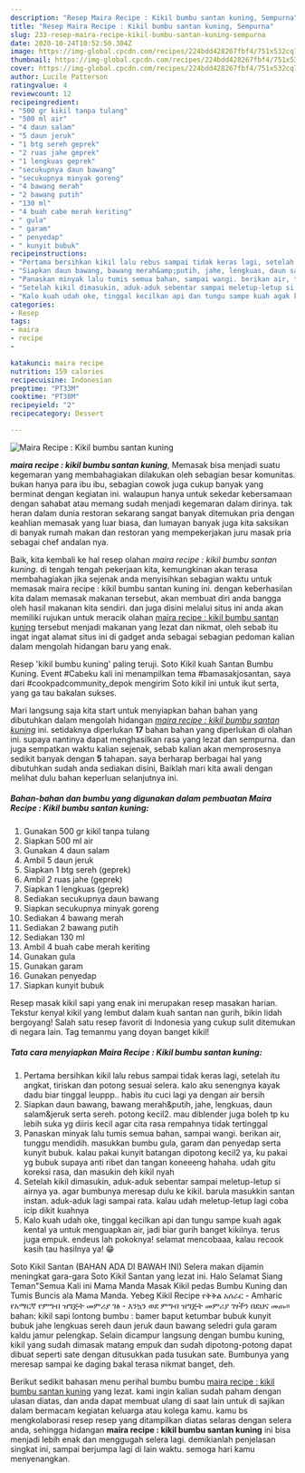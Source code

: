 ```yaml
---
description: "Resep Maira Recipe : Kikil bumbu santan kuning, Sempurna"
title: "Resep Maira Recipe : Kikil bumbu santan kuning, Sempurna"
slug: 233-resep-maira-recipe-kikil-bumbu-santan-kuning-sempurna
date: 2020-10-24T10:52:50.304Z
image: https://img-global.cpcdn.com/recipes/224bdd428267fbf4/751x532cq70/maira-recipe-kikil-bumbu-santan-kuning-foto-resep-utama.jpg
thumbnail: https://img-global.cpcdn.com/recipes/224bdd428267fbf4/751x532cq70/maira-recipe-kikil-bumbu-santan-kuning-foto-resep-utama.jpg
cover: https://img-global.cpcdn.com/recipes/224bdd428267fbf4/751x532cq70/maira-recipe-kikil-bumbu-santan-kuning-foto-resep-utama.jpg
author: Lucile Patterson
ratingvalue: 4
reviewcount: 12
recipeingredient:
- "500 gr kikil tanpa tulang"
- "500 ml air"
- "4 daun salam"
- "5 daun jeruk"
- "1 btg sereh geprek"
- "2 ruas jahe geprek"
- "1 lengkuas geprek"
- "secukupnya daun bawang"
- "secukupnya minyak goreng"
- "4 bawang merah"
- "2 bawang putih"
- "130 ml"
- "4 buah cabe merah keriting"
- " gula"
- " garam"
- " penyedap"
- " kunyit bubuk"
recipeinstructions:
- "Pertama bersihkan kikil lalu rebus sampai tidak keras lagi, setelah itu angkat, tiriskan dan potong sesuai selera. kalo aku senengnya kayak dadu biar tinggal leuppp.. habis itu cuci lagi ya dengan air bersih"
- "Siapkan daun bawang, bawang merah&amp;putih, jahe, lengkuas, daun salam&amp;jeruk serta sereh. potong kecil2. mau diblender juga boleh tp ku lebih suka yg diiris kecil agar cita rasa rempahnya tidak tertinggal"
- "Panaskan minyak lalu tumis semua bahan, sampai wangi. berikan air, tunggu mendidih. masukkan bumbu gula, garam dan penyedap serta kunyit bubuk. kalau pakai kunyit batangan dipotong kecil2 ya, ku pakai yg bubuk supaya anti ribet dan tangan koneeeng hahaha. udah gitu koreksi rasa, dan masukin deh kikil nyah"
- "Setelah kikil dimasukin, aduk-aduk sebentar sampai meletup-letup si airnya ya. agar bumbunya meresap dulu ke kikil. barula masukkin santan instan. aduk-aduk lagi sampai rata. kalau udah meletup-letup lagi coba icip dikit kuahnya"
- "Kalo kuah udah oke, tinggal kecilkan api dan tungu sampe kuah agak kental ya untuk menguapkan air, jadi biar gurih banget kikilnya. terus juga empuk. endeus lah pokoknya! selamat mencobaaa, kalau recook kasih tau hasilnya ya! 😁"
categories:
- Resep
tags:
- maira
- recipe
- 

katakunci: maira recipe  
nutrition: 159 calories
recipecuisine: Indonesian
preptime: "PT33M"
cooktime: "PT38M"
recipeyield: "2"
recipecategory: Dessert

---
```



![Maira Recipe : Kikil bumbu santan kuning](https://img-global.cpcdn.com/recipes/224bdd428267fbf4/751x532cq70/maira-recipe-kikil-bumbu-santan-kuning-foto-resep-utama.jpg)

<b><i>maira recipe : kikil bumbu santan kuning</i></b>, Memasak bisa menjadi suatu kegemaran yang membahagiakan dilakukan oleh sebagian besar komunitas. bukan hanya para ibu ibu, sebagian cowok juga cukup banyak yang berminat dengan kegiatan ini. walaupun hanya untuk sekedar kebersamaan dengan sahabat atau memang sudah menjadi kegemaran dalam dirinya. tak heran dalam dunia restoran sekarang sangat banyak ditemukan pria dengan keahlian memasak yang luar biasa, dan lumayan banyak juga kita saksikan di banyak rumah makan dan restoran yang mempekerjakan juru masak pria sebagai chef andalan nya.

Baik, kita kembali ke hal resep olahan <i>maira recipe : kikil bumbu santan kuning</i>. di tengah tengah pekerjaan kita, kemungkinan akan terasa membahagiakan jika sejenak anda menyisihkan sebagian waktu untuk memasak maira recipe : kikil bumbu santan kuning ini. dengan keberhasilan kita dalam memasak makanan tersebut, akan membuat diri anda bangga oleh hasil makanan kita sendiri. dan juga disini melalui situs ini anda akan memiliki rujukan untuk meracik olahan <u>maira recipe : kikil bumbu santan kuning</u> tersebut menjadi makanan yang lezat dan nikmat, oleh sebab itu ingat ingat alamat situs ini di gadget anda sebagai sebagian pedoman kalian dalam mengolah hidangan baru yang enak.

Resep &#39;kikil bumbu kuning&#39; paling teruji. Soto Kikil kuah Santan Bumbu Kuning. Event #Cabeku kali ini menampilkan tema #bamasakjosantan, saya dari #cookpadcommunity_depok mengirim Soto kikil ini untuk ikut serta, yang ga tau bakalan sukses.


Mari langsung saja kita start untuk menyiapkan bahan bahan yang dibutuhkan dalam mengolah hidangan <u><i>maira recipe : kikil bumbu santan kuning</i></u> ini. setidaknya diperlukan <b>17</b> bahan bahan yang diperlukan di olahan ini. supaya nantinya dapat menghasilkan rasa yang lezat dan sempurna. dan juga sempatkan waktu kalian sejenak, sebab kalian akan memprosesnya sedikit banyak dengan <b>5</b> tahapan. saya berharap berbagai hal yang dibutuhkan sudah anda sediakan disini, Baiklah mari kita awali dengan melihat dulu bahan keperluan selanjutnya ini.

<!--inarticleads1-->

##### Bahan-bahan dan bumbu yang digunakan dalam pembuatan Maira Recipe : Kikil bumbu santan kuning:

1. Gunakan 500 gr kikil tanpa tulang
1. Siapkan 500 ml air
1. Gunakan 4 daun salam
1. Ambil 5 daun jeruk
1. Siapkan 1 btg sereh (geprek)
1. Ambil 2 ruas jahe (geprek)
1. Siapkan 1 lengkuas (geprek)
1. Sediakan secukupnya daun bawang
1. Siapkan secukupnya minyak goreng
1. Sediakan 4 bawang merah
1. Sediakan 2 bawang putih
1. Sediakan 130 ml
1. Ambil 4 buah cabe merah keriting
1. Gunakan  gula
1. Gunakan  garam
1. Gunakan  penyedap
1. Siapkan  kunyit bubuk


Resep masak kikil sapi yang enak ini merupakan resep masakan harian. Tekstur kenyal kikil yang lembut dalam kuah santan nan gurih, bikin lidah bergoyang! Salah satu resep favorit di Indonesia yang cukup sulit ditemukan di negara lain. Tag temanmu yang doyan banget kikil! 

<!--inarticleads2-->

##### Tata cara menyiapkan Maira Recipe : Kikil bumbu santan kuning:

1. Pertama bersihkan kikil lalu rebus sampai tidak keras lagi, setelah itu angkat, tiriskan dan potong sesuai selera. kalo aku senengnya kayak dadu biar tinggal leuppp.. habis itu cuci lagi ya dengan air bersih
1. Siapkan daun bawang, bawang merah&amp;putih, jahe, lengkuas, daun salam&amp;jeruk serta sereh. potong kecil2. mau diblender juga boleh tp ku lebih suka yg diiris kecil agar cita rasa rempahnya tidak tertinggal
1. Panaskan minyak lalu tumis semua bahan, sampai wangi. berikan air, tunggu mendidih. masukkan bumbu gula, garam dan penyedap serta kunyit bubuk. kalau pakai kunyit batangan dipotong kecil2 ya, ku pakai yg bubuk supaya anti ribet dan tangan koneeeng hahaha. udah gitu koreksi rasa, dan masukin deh kikil nyah
1. Setelah kikil dimasukin, aduk-aduk sebentar sampai meletup-letup si airnya ya. agar bumbunya meresap dulu ke kikil. barula masukkin santan instan. aduk-aduk lagi sampai rata. kalau udah meletup-letup lagi coba icip dikit kuahnya
1. Kalo kuah udah oke, tinggal kecilkan api dan tungu sampe kuah agak kental ya untuk menguapkan air, jadi biar gurih banget kikilnya. terus juga empuk. endeus lah pokoknya! selamat mencobaaa, kalau recook kasih tau hasilnya ya! 😁


Soto Kikil Santan (BAHAN ADA DI BAWAH INI) Selera makan dijamin meningkat gara-gara Soto Kikil Santan yang lezat ini. Halo Selamat Siang Teman&#34;Semua Kali ini Mama Manda Masak Kikil pedas Bumbu Kuning dan Tumis Buncis ala Mama Manda. Yebeg Kikil Recipe የቅቅል አሰራር - Amharic የአማርኛ የምግብ ዝግጅት መምሪያ ገፅ - እንኳን ወደ ምግብ ዝግጅት መምሪያ ገፃችን በደህና መጡ። bahan: kikil sapi lontong bumbu : bamer baput ketumbar bubuk kunyit bubuk jahe lengkuas sereh daun jeruk daun bawang seledri gula garam kaldu jamur pelengkap. Selain dicampur langsung dengan bumbu kuning, kikil yang sudah dimasak matang empuk dan sudah dipotong-potong dapat dibuat seperti sate dengan ditusukkan pada tusukan sate. Bumbunya yang meresap sampai ke daging bakal terasa nikmat banget, deh. 

Berikut sedikit bahasan menu perihal bumbu bumbu <u>maira recipe : kikil bumbu santan kuning</u> yang lezat. kami ingin kalian sudah paham dengan ulasan diatas, dan anda dapat membuat ulang di saat lain untuk di sajikan dalam bermacam kegiatan keluarga atau kolega kamu. kamu bs mengkolaborasi resep resep yang ditampilkan diatas selaras dengan selera anda, sehingga hidangan <b>maira recipe : kikil bumbu santan kuning</b> ini bisa menjadi lebih enak dan menggugah selera lagi. demikianlah penjelasan singkat ini, sampai berjumpa lagi di lain waktu. semoga hari kamu menyenangkan.
